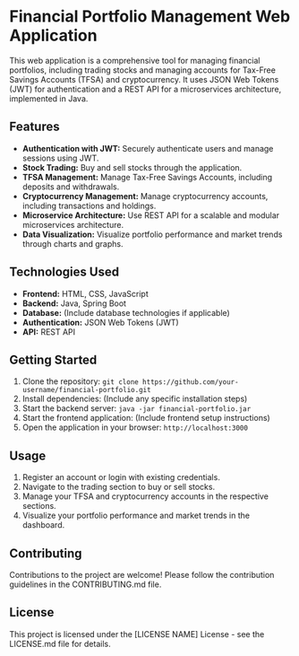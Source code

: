 # Financial Portfolio Management Web Application

This web application is a comprehensive tool for managing financial portfolios, including trading stocks and managing accounts for Tax-Free Savings Accounts (TFSA) and cryptocurrency. It uses JSON Web Tokens (JWT) for authentication and a REST API for a microservices architecture, implemented in Java.

## Features

- **Authentication with JWT:** Securely authenticate users and manage sessions using JWT.
- **Stock Trading:** Buy and sell stocks through the application.
- **TFSA Management:** Manage Tax-Free Savings Accounts, including deposits and withdrawals.
- **Cryptocurrency Management:** Manage cryptocurrency accounts, including transactions and holdings.
- **Microservice Architecture:** Use REST API for a scalable and modular microservices architecture.
- **Data Visualization:** Visualize portfolio performance and market trends through charts and graphs.

## Technologies Used

- **Frontend:** HTML, CSS, JavaScript
- **Backend:** Java, Spring Boot
- **Database:** (Include database technologies if applicable)
- **Authentication:** JSON Web Tokens (JWT)
- **API:** REST API

## Getting Started

1. Clone the repository: `git clone https://github.com/your-username/financial-portfolio.git`
2. Install dependencies: (Include any specific installation steps)
3. Start the backend server: `java -jar financial-portfolio.jar`
4. Start the frontend application: (Include frontend setup instructions)
5. Open the application in your browser: `http://localhost:3000`

## Usage

1. Register an account or login with existing credentials.
2. Navigate to the trading section to buy or sell stocks.
3. Manage your TFSA and cryptocurrency accounts in the respective sections.
4. Visualize your portfolio performance and market trends in the dashboard.

## Contributing

Contributions to the project are welcome! Please follow the contribution guidelines in the CONTRIBUTING.md file.

## License

This project is licensed under the [LICENSE NAME] License - see the LICENSE.md file for details.
